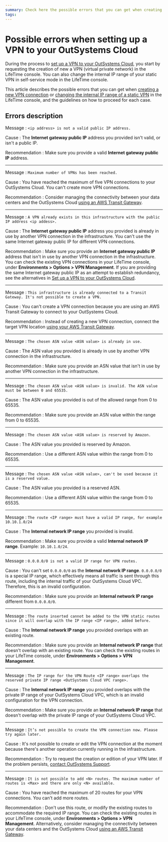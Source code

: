 ```yaml
---
summary: Check here the possible errors that you can get when creating a VPN connection to your OutSystems Cloud and how to proceed for each case.
tags:
---
```


# Possible errors when setting up a VPN to your OutSystems Cloud

During the process to [set up a VPN to your OutSystems Cloud](vpn-support.md), you start by requesting the creation of new a VPN (virtual private network) in the LifeTime console. You can also change the internal IP range of your static VPN in self-service mode in the LifeTime console.

This article describes the possible errors that you can get when [creating a new VPN connection](vpn-support.md#request-vpn) or [changing the internal IP range of a static VPN](vpn-support.md#change-vpn-route) in the LifeTime console, and the guidelines on how to proceed for each case.

## Errors description

Message
:   `<ip address> is not a valid public IP address.`

Cause
:   The **Internet gateway public IP** address you provided isn't valid, or isn't a public IP.

Recommendation
:   Make sure you provide a valid **Internet gateway public IP** address.

---

Message
:   `Maximum number of VPNs has been reached.`

Cause
:   You have reached the maximum of five VPN connections to your OutSystems Cloud. You can't create more VPN connections.

Recommendation
:   Consider managing the connectivity between your data centers and the OutSystems Cloud [using an AWS Transit Gateway](../connect-tgw.md).

---

Message
:   `A VPN already exists in this infrastructure with the public IP address <ip addess>.`

Cause
:   The **Internet gateway public IP** address you provided is already in use by another VPN connection in the infrastructure. You can't use the same Internet gateway public IP for different VPN connections.

Recommendation
:   Make sure you provide an **Internet gateway public IP** address that isn't in use by another VPN connection in the infrastructure. You can check the existing VPN connections in your LifeTime console, under **Environments > Options > VPN Management**. If you are providing the same Internet gateway public IP as an attempt to establish redundancy, see the alternatives in [Set up a VPN to your OutSystems Cloud](vpn-support.md).

---

Message
:   `This infrastructure is already connected to a Transit Gateway. It's not possible to create a VPN.`

Cause
:   You can't create a VPN connection because you are using an AWS Transit Gateway to connect to your OutSystems Cloud.

Recommendation
:   Instead of creating a new VPN connection, connect the target VPN location [using your AWS Transit Gateway](../connect-tgw.md).

---

Message
:   `The chosen ASN value <ASN value> is already in use.`

Cause
:   The ASN value you provided is already in use by another VPN connection in the infrastructure.

Recommendation
:   Make sure you provide an ASN value that isn't in use by another VPN connection in the infrastructure.

---

Message
:   `The chosen ASN value <ASN value> is invalid. The ASN value must be between 0 and 65535.`

Cause
:   The ASN value you provided is out of the allowed range from 0 to 65535.

Recommendation
:   Make sure you provide an ASN value within the range from 0 to 65535.

---

Message
:   `The chosen ASN value <ASN value> is reserved by Amazon.`

Cause
:   The ASN value you provided is reserved by Amazon.

Recommendation
:   Use a different ASN value within the range from 0 to 65535.

---

Message
:   `The chosen ASN value <ASN value>, can't be used because it is a reserved value.`

Cause
:   The ASN value you provided is a reserved ASN.

Recommendation
:   Use a different ASN value within the range from 0 to 65535.

---

Message
:   `The route <IP range> must have a valid IP range, for example 10.10.1.0/24`

Cause
:   The **Internal network IP range** you provided is invalid.

Recommendation
:   Make sure you provide a valid **Internal network IP range**. Example: `10.10.1.0/24`.

---

Message
:   `0.0.0.0/0 is not a valid IP range for VPN routes.`

Cause
:   You can't set `0.0.0.0/0` as the **Internal network IP range**. `0.0.0.0/0` is a special IP range, which effectively means all traffic is sent through this route, including the internal traffic of your OutSystems Cloud VPC. Therefore, this is an invalid configuration.

Recommendation
:   Make sure you provide an **Internal network IP range** different from `0.0.0.0/0`.

---

Message
:   `The route inserted cannot be added to the VPN static routes since it will overlap with the IP range <IP range>, added before.`

Cause
:   The **Internal network IP range** you provided overlaps with an existing route.

Recommendation
:   Make sure you provide an **Internal network IP range** that doesn't overlap with an existing route. You can check the existing routes in your LifeTime console, under **Environments > Options > VPN Management**.

---

Message
:   `The IP range for the VPN Route <IP range> overlaps the reserved private IP range <OutSystems Cloud VPC range>.`

Cause
:   The **Internal network IP range** you provided overlaps with the private IP range of your OutSystems Cloud VPC, which is an invalid configuration for the VPN connection.

Recommendation
:   Make sure you provide an **Internal network IP range** that doesn't overlap with the private IP range of your OutSystems Cloud VPC.

---

Message
:   `It’s not possible to create the VPN connection now. Please try again later.`

Cause
:   It's not possible to create or edit the VPN connection at the moment because there's another operation currently running in the infrastructure.

Recommendation
:   Try to request the creation or edition of your VPN later. If the problem persists, [contact OutSystems Support](https://success.outsystems.com/Support/Enterprise_Customers/OutSystems_Support/02_How_to_Open_a_Support_Case).

---

Message
:   `It is not possible to add <N> routes. The maximum number of routes is <Max> and there are only <N> available.`

Cause
:   You have reached the maximum of 20 routes for your VPN connections. You can't add more routes.

Recommendation
:   Don't use this route, or modify the existing routes to accommodate the required IP range. You can check the existing routes in your LifeTime console, under **Environments > Options > VPN Management**. Alternatively, consider managing the connectivity between your data centers and the OutSystems Cloud [using an AWS Transit Gateway](../connect-tgw.md).
